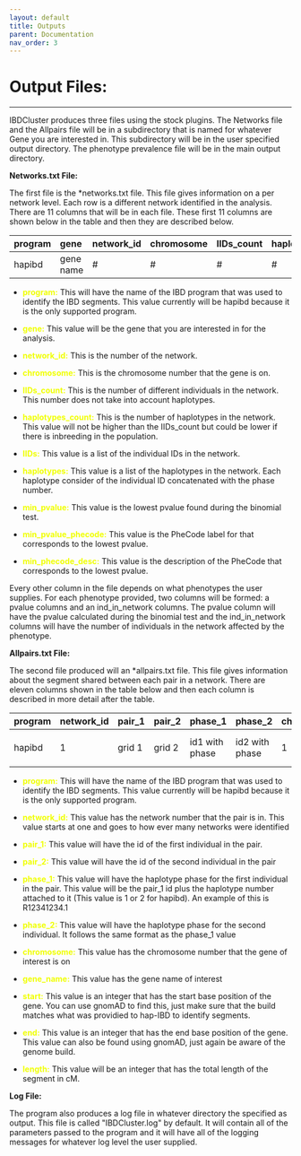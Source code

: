 ```yaml
---
layout: default 
title: Outputs
parent: Documentation
nav_order: 3
---
```

# Output Files:
---
IBDCluster produces three files using the stock plugins. The Networks file and the Allpairs file will be in a subdirectory that is named for whatever Gene you are interested in. This subdirectory will be in the user specified output directory. The phenotype prevalence file will be in the main output directory.

**Networks.txt File:**

 The first file is the \*networks.txt file. This file gives information on a per network level. Each row is a different network identified in the analysis. There are 11 columns that will be in each file. These first 11 columns are shown below in the table and then they are described below.

| program |    gene     | network_id | chromosome | IIDs_count | haplotypes_count |       IIDs       |     haplotypes      | min_pvalue | min_pvalue_phecode |    min_phecode_desc    |
|:--------|:------------|:-----------|:-----------|:-----------|:-----------------|:-----------------|:--------------------|:-----------|:-------------------|:-----------------------|
| hapibd  |  gene name  |      #     |      #     |      #     |         #        | grids in network |haplotypes in network|      #     |    phecode label   | description of phecode |


* <span style="color: #F0FF00">**program:**</span> This will have the name of the IBD program that was used to identify the IBD segments. This value currently will be hapibd because it is the only supported program.

* <span style="color: #F0FF00">**gene:**</span> This value will be the gene that you are interested in for the analysis.

* <span style="color: #F0FF00">**network_id:**</span> This is the number of the network.

* <span style="color: #F0FF00">**chromosome:**</span> This is the chromosome number that the gene is on.

* <span style="color: #F0FF00">**IIDs_count:**</span> This is the number of different individuals in the network. This number does not take into account haplotypes.

* <span style="color: #F0FF00">**haplotypes_count:**</span> This is the number of haplotypes in the network. This value will not be higher than the IIDs_count but could be lower if there is inbreeding in the population.

* <span style="color: #F0FF00">**IIDs:**</span> This value is a list of the individual IDs in the network. 

* <span style="color: #F0FF00">**haplotypes:**</span> This value is a list of the haplotypes in the network. Each haplotype consider of the individual ID concatenated with the phase number.

* <span style="color: #F0FF00">**min_pvalue:**</span> This value is the lowest pvalue found during the binomial test.

* <span style="color: #F0FF00">**min_pvalue_phecode:**</span> This value is the PheCode label for that corresponds to the lowest pvalue.

* <span style="color: #F0FF00">**min_phecode_desc:**</span> This value is the description of the PheCode that corresponds to the lowest pvalue.

Every other column in the file depends on what phenotypes the user supplies. For each phenotype provided, two columns will be formed: a pvalue columns and an ind_in_network columns. The pvalue column will have the pvalue calculated during the binomial test and the ind_in_network columns will have the number of individuals in the network affected by the phenotype.

**Allpairs.txt File:**

The second file produced will an *allpairs.txt file. This file gives information about the segment shared between each pair in a network. There are eleven columns shown in the table below and then each column is described in more detail after the table.

| program |  network_id  | pair_1 | pair_2 |    phase_1    |      phase_2     |  chromosome  | gene_name |     start     |      end     |       length        |
|:--------|:-------------|:-------|:-------|:--------------|:-----------------|:-------------|:----------|:--------------|:-------------|:--------------------|
| hapibd  |      1       | grid 1 | grid 2 | id1 with phase|  id2 with phase  |       1      |    name   | start position| end position |  length of segment  |

* <span style="color: #F0FF00">**program:**</span> This will have the name of the IBD program that was used to identify the IBD segments. This value currently will be hapibd because it is the only supported program.

* <span style="color: #F0FF00">**network_id:**</span> This value has the network number that the pair is in. This value starts at one and goes to how ever many networks were identified

* <span style="color: #F0FF00">**pair_1:**</span> This value will have the id of the first individual in the pair.

* <span style="color: #F0FF00">**pair_2:**</span> This value will have the id of the second individual in the pair

* <span style="color: #F0FF00">**phase_1:**</span> This value will have the haplotype phase for the first individual in the pair. This value will be the pair_1 id plus the haplotype number attached to it (This value is 1 or 2 for hapibd). An example of this is R12341234.1

* <span style="color: #F0FF00">**phase_2:**</span> This value will have the haplotype phase for the second individual. It follows the same format as the phase_1 value

* <span style="color: #F0FF00">**chromosome:**</span> This value has the chromosome number that the gene of interest is on

* <span style="color: #F0FF00">**gene_name:**</span> This value has the gene name of interest

* <span style="color: #F0FF00">**start:**</span> This value is an integer that has the start base position of the gene. You can use gnomAD to find this, just make sure that the build matches what was providied to hap-IBD to identify segments.

* <span style="color: #F0FF00">**end:**</span> This value is an integer that has the end base position of the gene. This value can also be found using gnomAD, just again be aware of the genome build.

* <span style="color: #F0FF00">**length:**</span> This value will be an integer that has the total length of the segment in cM.

**Log File:**

The program also produces a log file in whatever directory the specified as output. This file is called "IBDCluster.log" by default. It will contain all of the parameters passed to the program and it will have all of the logging messages for whatever log level the user supplied.
